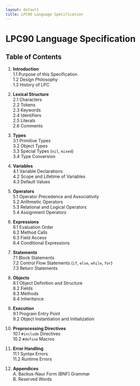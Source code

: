 ```yaml
---
layout: default
title: LPC90 Language Specification
---
```


# LPC90 Language Specification

## Table of Contents

1. **Introduction**  
   1.1 Purpose of this Specification  
   1.2 Design Philosophy  
   1.3 History of LPC  

2. **Lexical Structure**  
   2.1 Characters  
   2.2 Tokens  
   2.3 Keywords  
   2.4 Identifiers  
   2.5 Literals  
   2.6 Comments  

3. **Types**  
   3.1 Primitive Types  
   3.2 Object Types  
   3.3 Special Types (`nil`, `mixed`)  
   3.4 Type Conversion  

4. **Variables**  
   4.1 Variable Declarations  
   4.2 Scope and Lifetime of Variables  
   4.3 Default Values  

5. **Operators**  
   5.1 Operator Precedence and Associativity  
   5.2 Arithmetic Operators  
   5.3 Relational and Logical Operators  
   5.4 Assignment Operators  

6. **Expressions**  
   6.1 Evaluation Order  
   6.2 Method Calls  
   6.3 Field Access  
   6.4 Conditional Expressions  

7. **Statements**  
   7.1 Block Statements  
   7.2 Control Flow Statements (`if`, `else`, `while`, `for`)  
   7.3 Return Statements  

8. **Objects**  
   8.1 Object Definition and Structure  
   8.2 Fields  
   8.3 Methods  
   8.4 Inheritance  

9. **Execution**  
   9.1 Program Entry Point  
   9.2 Object Instantiation and Initialization  

10. **Preprocessing Directives**  
   10.1 `#include` Directives  
   10.2 `#define` Macros  

11. **Error Handling**  
   11.1 Syntax Errors  
   11.2 Runtime Errors  

12. **Appendices**  
   A. Backus-Naur Form (BNF) Grammar  
   B. Reserved Words  
